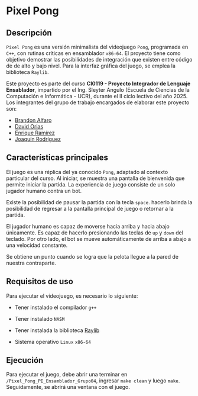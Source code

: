 # Pixel Pong

## Descripción

`Pixel Pong` es una versión minimalista del videojuego `Pong`, programada en
`C++`, con rutinas críticas en ensamblador `x86-64`. El proyecto tiene como
objetivo demostrar las posibilidades de integración que existen entre código de
de alto y bajo nivel. Para la interfaz gráfica del juego, se emplea la
biblioteca `Raylib`.

Este proyecto es parte del curso **CI0119 - Proyecto Integrador de Lenguaje
Ensablador**, impartido por el Ing. Sleyter Angulo (Escuela de Ciencias de la
Computación e Informática - UCR), durante el II ciclo lectivo del año 2025. Los
integrantes del grupo de trabajo encargados de elaborar este proyecto son:

- [Brandon Alfaro](brandon.alfarosaborio@ucr.ac.cr)
- [David Orias](david.orias@ucr.ac.cr)
- [Enrique Ramírez](enrique.ramirez@ucr.ac.cr)
- [Joaquín Rodríguez](joaquin.rodriguezcontreras@ucr.ac.cr)

## Características principales

El juego es una réplica del ya conocido `Pong`, adaptado al contexto particular
del curso. Al iniciar, se muestra una pantalla de bienvenida que permite iniciar
la partida. La experiencia de juego consiste de un solo jugador humano contra un
bot.

Existe la posibilidad de pausar la partida con la tecla `space`. hacerlo brinda
la posibilidad de regresar a la pantalla principal de juego o retornar a la
partida.

El jugador humano es capaz de moverse hacia arriba y hacia abajo únicamente.
Es capaz de hacerlo presionando las teclas de `up` y `down` del teclado. Por
otro lado, el bot se mueve automáticamente de arriba a abajo a una velocidad
constante.

Se obtiene un punto cuando se logra que la pelota llegue a la pared de nuestra
contraparte.

## Requisitos de uso

Para ejecutar el videojuego, es necesario lo siguiente:

- Tener instalado el compilador `g++`

- Tener instalado `NASM`

- Tener instalada la biblioteca [Raylib](https://www.raylib.com/)

- Sistema operativo `Linux` `x86-64`

## Ejecución 

Para ejecutar el juego, debe abrir una terminar en
`/Pixel_Pong_PI_Ensamblador_Grupo04`, ingresar `make clean` y luego `make`.
Seguidamente, se abrirá una ventana con el juego.
